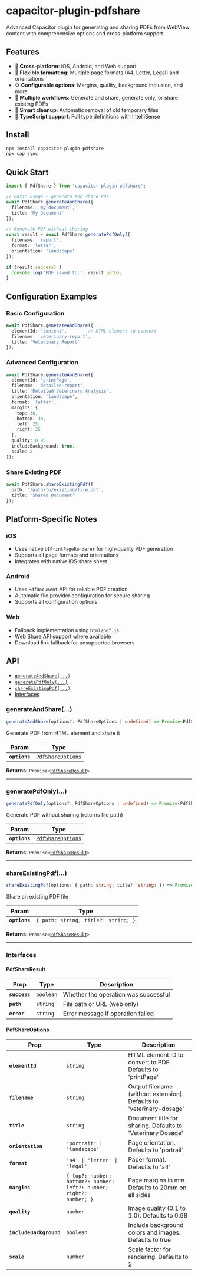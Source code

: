 # capacitor-plugin-pdfshare

Advanced Capacitor plugin for generating and sharing PDFs from WebView content with comprehensive options and cross-platform support.

## Features

- 📱 **Cross-platform**: iOS, Android, and Web support
- 🎨 **Flexible formatting**: Multiple page formats (A4, Letter, Legal) and orientations
- ⚙️ **Configurable options**: Margins, quality, background inclusion, and more
- 🔄 **Multiple workflows**: Generate and share, generate only, or share existing PDFs
- 🧹 **Smart cleanup**: Automatic removal of old temporary files
- 🎯 **TypeScript support**: Full type definitions with IntelliSense

## Install

```bash
npm install capacitor-plugin-pdfshare
npx cap sync
```

## Quick Start

```typescript
import { PdfShare } from 'capacitor-plugin-pdfshare';

// Basic usage - generate and share PDF
await PdfShare.generateAndShare({
  filename: 'my-document',
  title: 'My Document'
});

// Generate PDF without sharing
const result = await PdfShare.generatePdfOnly({
  filename: 'report',
  format: 'letter',
  orientation: 'landscape'
});

if (result.success) {
  console.log('PDF saved to:', result.path);
}
```

## Configuration Examples

### Basic Configuration
```typescript
await PdfShare.generateAndShare({
  elementId: 'content',        // HTML element to convert
  filename: 'veterinary-report',
  title: 'Veterinary Report'
});
```

### Advanced Configuration
```typescript
await PdfShare.generateAndShare({
  elementId: 'printPage',
  filename: 'detailed-report',
  title: 'Detailed Veterinary Analysis',
  orientation: 'landscape',
  format: 'letter',
  margins: {
    top: 30,
    bottom: 30,
    left: 25,
    right: 25
  },
  quality: 0.95,
  includeBackground: true,
  scale: 2
});
```

### Share Existing PDF
```typescript
await PdfShare.shareExistingPdf({
  path: '/path/to/existing/file.pdf',
  title: 'Shared Document'
});
```

## Platform-Specific Notes

### iOS
- Uses native `UIPrintPageRenderer` for high-quality PDF generation
- Supports all page formats and orientations
- Integrates with native iOS share sheet

### Android
- Uses `PdfDocument` API for reliable PDF creation
- Automatic file provider configuration for secure sharing
- Supports all configuration options

### Web
- Fallback implementation using `html2pdf.js`
- Web Share API support where available
- Download link fallback for unsupported browsers

## API

<docgen-index>

* [`generateAndShare(...)`](#generateandshare)
* [`generatePdfOnly(...)`](#generatepdfonly)
* [`shareExistingPdf(...)`](#shareexistingpdf)
* [Interfaces](#interfaces)

</docgen-index>

<docgen-api>
<!--Update the source file JSDoc comments and rerun docgen to update the docs below-->

### generateAndShare(...)

```typescript
generateAndShare(options?: PdfShareOptions | undefined) => Promise<PdfShareResult>
```

Generate PDF from HTML element and share it

| Param         | Type                                                        |
| ------------- | ----------------------------------------------------------- |
| **`options`** | <code><a href="#pdfshareoptions">PdfShareOptions</a></code> |

**Returns:** <code>Promise&lt;<a href="#pdfshareresult">PdfShareResult</a>&gt;</code>

--------------------


### generatePdfOnly(...)

```typescript
generatePdfOnly(options?: PdfShareOptions | undefined) => Promise<PdfShareResult>
```

Generate PDF without sharing (returns file path)

| Param         | Type                                                        |
| ------------- | ----------------------------------------------------------- |
| **`options`** | <code><a href="#pdfshareoptions">PdfShareOptions</a></code> |

**Returns:** <code>Promise&lt;<a href="#pdfshareresult">PdfShareResult</a>&gt;</code>

--------------------


### shareExistingPdf(...)

```typescript
shareExistingPdf(options: { path: string; title?: string; }) => Promise<PdfShareResult>
```

Share an existing PDF file

| Param         | Type                                           |
| ------------- | ---------------------------------------------- |
| **`options`** | <code>{ path: string; title?: string; }</code> |

**Returns:** <code>Promise&lt;<a href="#pdfshareresult">PdfShareResult</a>&gt;</code>

--------------------


### Interfaces


#### PdfShareResult

| Prop          | Type                 | Description                          |
| ------------- | -------------------- | ------------------------------------ |
| **`success`** | <code>boolean</code> | Whether the operation was successful |
| **`path`**    | <code>string</code>  | File path or URL (web only)          |
| **`error`**   | <code>string</code>  | Error message if operation failed    |


#### PdfShareOptions

| Prop                    | Type                                                                           | Description                                                          |
| ----------------------- | ------------------------------------------------------------------------------ | -------------------------------------------------------------------- |
| **`elementId`**         | <code>string</code>                                                            | HTML element ID to convert to PDF. Defaults to 'printPage'           |
| **`filename`**          | <code>string</code>                                                            | Output filename (without extension). Defaults to 'veterinary-dosage' |
| **`title`**             | <code>string</code>                                                            | Document title for sharing. Defaults to 'Veterinary Dosage'          |
| **`orientation`**       | <code>'portrait' \| 'landscape'</code>                                         | Page orientation. Defaults to 'portrait'                             |
| **`format`**            | <code>'a4' \| 'letter' \| 'legal'</code>                                       | Paper format. Defaults to 'a4'                                       |
| **`margins`**           | <code>{ top?: number; bottom?: number; left?: number; right?: number; }</code> | Page margins in mm. Defaults to 20mm on all sides                    |
| **`quality`**           | <code>number</code>                                                            | Image quality (0.1 to 1.0). Defaults to 0.98                         |
| **`includeBackground`** | <code>boolean</code>                                                           | Include background colors and images. Defaults to true               |
| **`scale`**             | <code>number</code>                                                            | Scale factor for rendering. Defaults to 2                            |

</docgen-api>
